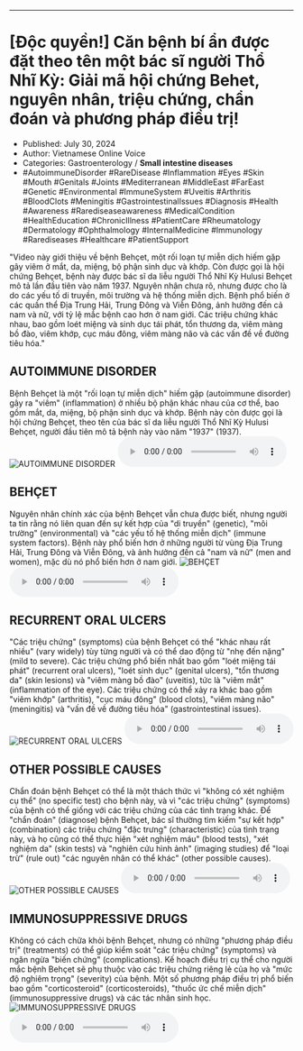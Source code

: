 
---

# \[Độc quyền!\] Căn bệnh bí ẩn được đặt theo tên một bác sĩ người Thổ Nhĩ Kỳ: Giải mã hội chứng Behet, nguyên nhân, triệu chứng, chẩn đoán và phương pháp điều trị!

- Published: July 30, 2024
- Author: Vietnamese Online Voice
- Categories: Gastroenterology / **Small intestine diseases**
- #AutoimmuneDisorder #RareDisease #Inflammation #Eyes #Skin #Mouth #Genitals #Joints #Mediterranean #MiddleEast #FarEast #Genetic #Environmental #ImmuneSystem #Uveitis #Arthritis #BloodClots #Meningitis #GastrointestinalIssues #Diagnosis #Health #Awareness #Rarediseaseawareness #MedicalCondition #HealthEducation #ChronicIllness #PatientCare #Rheumatology #Dermatology #Ophthalmology #InternalMedicine #Immunology #Rarediseases #Healthcare #PatientSupport

"Video này giới thiệu về bệnh Behçet, một rối loạn tự miễn dịch hiếm gặp gây viêm ở mắt, da, miệng, bộ phận sinh dục và khớp. Còn được gọi là hội chứng Behçet, bệnh này được bác sĩ da liễu người Thổ Nhĩ Kỳ Hulusi Behçet mô tả lần đầu tiên vào năm 1937. Nguyên nhân chưa rõ, nhưng được cho là do các yếu tố di truyền, môi trường và hệ thống miễn dịch. Bệnh phổ biến ở các quần thể Địa Trung Hải, Trung Đông và Viễn Đông, ảnh hưởng đến cả nam và nữ, với tỷ lệ mắc bệnh cao hơn ở nam giới. Các triệu chứng khác nhau, bao gồm loét miệng và sinh dục tái phát, tổn thương da, viêm màng bồ đào, viêm khớp, cục máu đông, viêm màng não và các vấn đề về đường tiêu hóa."


## AUTOIMMUNE DISORDER

Bệnh Behçet là một "rối loạn tự miễn dịch" hiếm gặp (autoimmune disorder) gây ra "viêm" (inflammation) ở nhiều bộ phận khác nhau của cơ thể, bao gồm mắt, da, miệng, bộ phận sinh dục và khớp. Bệnh này còn được gọi là hội chứng Behçet, theo tên của bác sĩ da liễu người Thổ Nhĩ Kỳ Hulusi Behçet, người đầu tiên mô tả bệnh này vào năm "1937" (1937).
![AUTOIMMUNE DISORDER](https://http-archiver-apis-production-80.schnworks.com/storage/images/transitions/2024-07-30/transition-4031267194-Montserrat-Regular-7B1FA2.jpg)
<audio controls>
    <source src="https://http-archiver-apis-production-80.schnworks.com/storage/storage/audio/file-21556767934.mp3" type="audio/mpeg">
</audio>



## BEHÇET

Nguyên nhân chính xác của bệnh Behçet vẫn chưa được biết, nhưng người ta tin rằng nó liên quan đến sự kết hợp của "di truyền" (genetic), "môi trường" (environmental) và "các yếu tố hệ thống miễn dịch" (immune system factors). Bệnh này phổ biến hơn ở những người từ vùng Địa Trung Hải, Trung Đông và Viễn Đông, và ảnh hưởng đến cả "nam và nữ" (men and women), mặc dù nó phổ biến hơn ở nam giới.
![BEHÇET](https://http-archiver-apis-production-80.schnworks.com/storage/images/transitions/2024-07-30/transition-33327501447-Montserrat-Medium-9C27B0.jpg)
<audio controls>
    <source src="https://http-archiver-apis-production-80.schnworks.com/storage/storage/audio/file-16930301456.mp3" type="audio/mpeg">
</audio>



## RECURRENT ORAL ULCERS

"Các triệu chứng" (symptoms) của bệnh Behçet có thể "khác nhau rất nhiều" (vary widely) tùy từng người và có thể dao động từ "nhẹ đến nặng" (mild to severe). Các triệu chứng phổ biến nhất bao gồm "loét miệng tái phát" (recurrent oral ulcers), "loét sinh dục" (genital ulcers), "tổn thương da" (skin lesions) và "viêm màng bồ đào" (uveitis), tức là "viêm mắt" (inflammation of the eye). Các triệu chứng có thể xảy ra khác bao gồm "viêm khớp" (arthritis), "cục máu đông" (blood clots), "viêm màng não" (meningitis) và "vấn đề về đường tiêu hóa" (gastrointestinal issues).
![RECURRENT ORAL ULCERS](https://http-archiver-apis-production-80.schnworks.com/storage/images/transitions/2024-07-30/transition-4184944703-Montserrat-ExtraBold-512DA8.jpg)
<audio controls>
    <source src="https://http-archiver-apis-production-80.schnworks.com/storage/storage/audio/file-24823891754.mp3" type="audio/mpeg">
</audio>



## OTHER POSSIBLE CAUSES

Chẩn đoán bệnh Behçet có thể là một thách thức vì "không có xét nghiệm cụ thể" (no specific test) cho bệnh này, và vì "các triệu chứng" (symptoms) của bệnh có thể giống với các triệu chứng của các tình trạng khác. Để "chẩn đoán" (diagnose) bệnh Behçet, bác sĩ thường tìm kiếm "sự kết hợp" (combination) các triệu chứng "đặc trưng" (characteristic) của tình trạng này, và họ cũng có thể thực hiện "xét nghiệm máu" (blood tests), "xét nghiệm da" (skin tests) và "nghiên cứu hình ảnh" (imaging studies) để "loại trừ" (rule out) "các nguyên nhân có thể khác" (other possible causes).
![OTHER POSSIBLE CAUSES](https://http-archiver-apis-production-80.schnworks.com/storage/images/transitions/2024-07-30/transition--5241447989-Montserrat-Medium-7B1FA2.jpg)
<audio controls>
    <source src="https://http-archiver-apis-production-80.schnworks.com/storage/storage/audio/file-8443198619.mp3" type="audio/mpeg">
</audio>



## IMMUNOSUPPRESSIVE DRUGS

Không có cách chữa khỏi bệnh Behçet, nhưng có những "phương pháp điều trị" (treatments) có thể giúp kiểm soát "các triệu chứng" (symptoms) và ngăn ngừa "biến chứng" (complications). Kế hoạch điều trị cụ thể cho người mắc bệnh Behçet sẽ phụ thuộc vào các triệu chứng riêng lẻ của họ và "mức độ nghiêm trọng" (severity) của bệnh. Một số phương pháp điều trị phổ biến bao gồm "corticosteroid" (corticosteroids), "thuốc ức chế miễn dịch" (immunosuppressive drugs) và các tác nhân sinh học.
![IMMUNOSUPPRESSIVE DRUGS](https://http-archiver-apis-production-80.schnworks.com/storage/images/transitions/2024-07-30/transition--63798649494-Montserrat-ExtraBold-673AB7.jpg)
<audio controls>
    <source src="https://http-archiver-apis-production-80.schnworks.com/storage/storage/audio/file-61493452262.mp3" type="audio/mpeg">
</audio>

